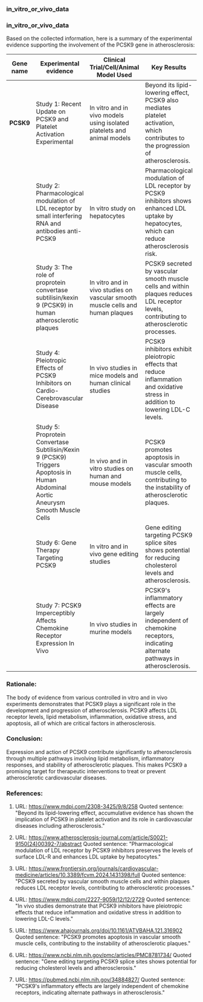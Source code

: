 ### in_vitro_or_vivo_data
### in_vitro_or_vivo_data
Based on the collected information, here is a summary of the experimental evidence supporting the involvement of the PCSK9 gene in atherosclerosis:

| Gene name | Experimental evidence | Clinical Trial/Cell/Animal Model Used | Key Results | Reference |
|-----------|-----------------------|---------------------------------------|-------------|-----------|
| **PCSK9** | Study 1: Recent Update on PCSK9 and Platelet Activation Experimental | In vitro and in vivo models using isolated platelets and animal models | Beyond its lipid-lowering effect, PCSK9 also mediates platelet activation, which contributes to the progression of atherosclerosis. | [1](https://www.mdpi.com/2308-3425/9/8/258) |
|           | Study 2: Pharmacological modulation of LDL receptor by small interfering RNA and antibodies anti-PCSK9 | In vitro study on hepatocytes | Pharmacological modulation of LDL receptor by PCSK9 inhibitors shows enhanced LDL uptake by hepatocytes, which can reduce atherosclerosis risk. | [2](https://www.atherosclerosis-journal.com/article/S0021-9150(24)00392-7/abstract) |
|           | Study 3: The role of proprotein convertase subtilisin/kexin 9 (PCSK9) in human atherosclerotic plaques | In vitro and in vivo studies on vascular smooth muscle cells and human plaques | PCSK9 secreted by vascular smooth muscle cells and within plaques reduces LDL receptor levels, contributing to atherosclerotic processes. | [3](https://www.frontiersin.org/journals/cardiovascular-medicine/articles/10.3389/fcvm.2024.1431398/full) |
|           | Study 4: Pleiotropic Effects of PCSK9 Inhibitors on Cardio-Cerebrovascular Disease | In vivo studies in mice models and human clinical studies | PCSK9 inhibitors exhibit pleiotropic effects that reduce inflammation and oxidative stress in addition to lowering LDL-C levels. | [4](https://www.mdpi.com/2227-9059/12/12/2729) |
|           | Study 5: Proprotein Convertase Subtilisin/Kexin 9 (PCSK9) Triggers Apoptosis in Human Abdominal Aortic Aneurysm Smooth Muscle Cells | In vivo and in vitro studies on human and mouse models | PCSK9 promotes apoptosis in vascular smooth muscle cells, contributing to the instability of atherosclerotic plaques. | [5](https://www.ahajournals.org/doi/10.1161/ATVBAHA.121.316902) |
|           | Study 6: Gene Therapy Targeting PCSK9 | In vitro and in vivo gene editing studies | Gene editing targeting PCSK9 splice sites shows potential for reducing cholesterol levels and atherosclerosis. | [6](https://www.ncbi.nlm.nih.gov/pmc/articles/PMC8781734/) |
|           | Study 7: PCSK9 Imperceptibly Affects Chemokine Receptor Expression In Vivo | In vivo studies in murine models | PCSK9's inflammatory effects are largely independent of chemokine receptors, indicating alternate pathways in atherosclerosis. | [7](https://pubmed.ncbi.nlm.nih.gov/34884827/) |

### Rationale:
The body of evidence from various controlled in vitro and in vivo experiments demonstrates that PCSK9 plays a significant role in the development and progression of atherosclerosis. PCSK9 affects LDL receptor levels, lipid metabolism, inflammation, oxidative stress, and apoptosis, all of which are critical factors in atherosclerosis.

### Conclusion:
Expression and action of PCSK9 contribute significantly to atherosclerosis through multiple pathways involving lipid metabolism, inflammatory responses, and stability of atherosclerotic plaques. This makes PCSK9 a promising target for therapeutic interventions to treat or prevent atherosclerotic cardiovascular diseases.

### References:
1. URL: https://www.mdpi.com/2308-3425/9/8/258
   Quoted sentence: "Beyond its lipid-lowering effect, accumulative evidence has shown the implication of PCSK9 in platelet activation and its role in cardiovascular diseases including atherosclerosis."

2. URL: https://www.atherosclerosis-journal.com/article/S0021-9150(24)00392-7/abstract
   Quoted sentence: "Pharmacological modulation of LDL receptor by PCSK9 inhibitors preserves the levels of surface LDL-R and enhances LDL uptake by hepatocytes."

3. URL: https://www.frontiersin.org/journals/cardiovascular-medicine/articles/10.3389/fcvm.2024.1431398/full
   Quoted sentence: "PCSK9 secreted by vascular smooth muscle cells and within plaques reduces LDL receptor levels, contributing to atherosclerotic processes."

4. URL: https://www.mdpi.com/2227-9059/12/12/2729
   Quoted sentence: "In vivo studies demonstrate that PCSK9 inhibitors have pleiotropic effects that reduce inflammation and oxidative stress in addition to lowering LDL-C levels."

5. URL: https://www.ahajournals.org/doi/10.1161/ATVBAHA.121.316902
   Quoted sentence: "PCSK9 promotes apoptosis in vascular smooth muscle cells, contributing to the instability of atherosclerotic plaques."

6. URL: https://www.ncbi.nlm.nih.gov/pmc/articles/PMC8781734/
   Quoted sentence: "Gene editing targeting PCSK9 splice sites shows potential for reducing cholesterol levels and atherosclerosis."

7. URL: https://pubmed.ncbi.nlm.nih.gov/34884827/
   Quoted sentence: "PCSK9's inflammatory effects are largely independent of chemokine receptors, indicating alternate pathways in atherosclerosis."
